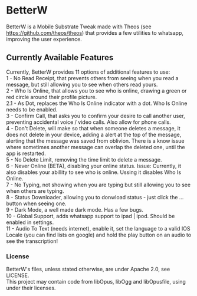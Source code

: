 # BetterW
  
BetterW is a Mobile Substrate Tweak made with Theos (see https://github.com/theos/theos) that provides a few utilities to whatsapp, improving the user experience.  

## Currently Available Features
Currently, BetterW provides 11 options of additional features to use:  
1 - No Read Receipt, that prevents others from seeing when you read a message, but still allowing you to see when others read yours.  
2 - Who Is Online, that allows you to see who is online, drawing a green or red circle around their profile picture.  
2.1 - As Dot, replaces the Who Is Online indicator with a dot. Who Is Online needs to be enabled.  
3 - Confirm Call, that asks you to confirm your desire to call another user, preventing accidental voice / video calls. Also allow for phone calls.  
4 - Don't Delete, will make so that when someone deletes a message, it does not delete in your device, adding a alert at the top of the message, alerting that the message was saved from oblivion. There is a know issue where sometimes another message can overlap the deleted one, until the app is restarted.  
5 - No Delete Limit, removing the time limit to delete a message.  
6 - Never Online (BETA), disabling your online status. Issue: Currently, it also disables your abillity to see who is online. Ussing it disables Who Is Online.  
7 - No Typing, not showing when you are typing but still allowing you to see when others are typing.  
8 - Status Downloader, allowing you to donwload status - just click the ... button when seeing one.   
9 - Dark Mode, a well made dark mode. Has a few bugs.  
10 - Global Support, adds whatsapp support to ipad | ipod. Should be enabled in settings.  
11 - Audio To Text (needs internet), enable it, set the language to a valid IOS Locale (you can find lists on google) and hold the play button on an audio to see the transcription!  

### License
BetterW's files, unless stated otherwise, are under Apache 2.0, see LICENSE.  
This project may contain code from libOpus, libOgg and libOpusfile, using under their licenses.   
